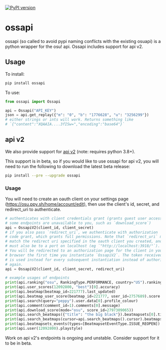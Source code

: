 [![PyPI version](https://badge.fury.io/py/ossapi.svg)](https://pypi.org/project/ossapi/)

# ossapi

ossapi (so called to avoid pypi naming conflicts with the existing osuapi) is a python wrapper for the osu! api. Ossapi includes support for api v2.

## Usage

To install:

```bash
pip install ossapi
```

To use:

```python
from ossapi import Ossapi

api = Ossapi("API_KEY")
json = api.get_replay({"m": "0", "b": "1776628", "u": "3256299"})
# either strings or ints will work. Returns something like
# `{"content":"XQAAIA....3fISw=","encoding":"base64"}`
```

## api v2

We also provide support for [api v2](https://osu.ppy.sh/docs/index.html) (note: requires python 3.8+).

This support is in beta, so if you would like to use ossapi for api v2, you will need to run the following to download the latest beta release:

```bash
pip install --pre --upgrade ossapi
```

### Usage

You will need to create an oauth client on your settings page (<https://osu.ppy.sh/home/account/edit>), then use the client's id, secret, and redirect_uri to authenticate.

```python
# authenticates with client credentials grant (grants guest user access,
# some endpoints are unavailable to you, such as `download_score`)
api = OssapiV2(client_id, client_secret)
# if you also pass `redirect_uri`, we authenticate with authorization
# code grant, which grants full permissions. Note that `redirect_uri` must
# match the redirect uri specified in the oauth client you created, and
# must also be to a port on localhost (eg `"http://localhost:3918/"`).
# You will be redirected to an authorization page for the client in your
# browser the first time you instantiate `OssapiV2`. The token received
# is used instead for every subsequent instantiation instead of authorizing
# again.
api = OssapiV2(client_id, client_secret, redirect_uri)

# example usages of endpoints
print(api.ranking("osu", RankingType.PERFORMANCE, country="US").ranking[0].user.username)
print(api.user_scores(12092800, "best")[0].accuracy)
print(api.beatmap(beatmap_id=221777).last_updated)
print(api.beatmap_user_score(beatmap_id=221777, user_id=2757689).score.mods)
print(api.search(query="peppy").user.data[0].profile_colour)
print(api.comment(comment_id=1).comments[0].message)
print(api.download_score(mode="osu", score_id=2797309065))
print(api.search_beatmaps({"title": "the big black"}).beatmapsets[0].title)
print(api.search_beatmaps(cursor=api.search_beatmaps().cursor).beatmapsets[0].title)
print(api.beatmapsets_events(types=[BeatmapsetEventType.ISSUE_REOPEN]).events[0].type)
print(api.user(12092800).playstyle)

```

Work on api v2's endpoints is ongoing and unstable. Consider support for it to be in beta.
